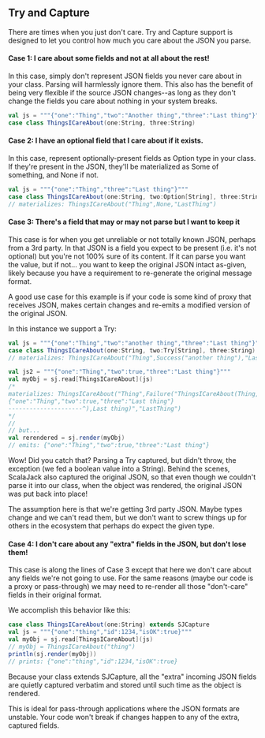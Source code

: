 ## Try and Capture

There are times when you just don't care.  Try and Capture support is designed to let you control how much you care about the JSON you parse.

#### Case 1: I care about some fields and not at all about the rest!
In this case, simply don't represent JSON fields you never care about in your class.  Parsing will harmlessly ignore them.  This also has the benefit of being very flexible if the source JSON changes--as long as they don't change the fields you care about nothing in your system breaks.
```scala
val js = """{"one":"Thing","two":"Another thing","three":"Last thing"}"""
case class ThingsICareAbout(one:String, three:String)
```

#### Case 2: I have an optional field that I care about if it exists.
In this case, represent optionally-present fields as Option type in your class.  If they're present in the JSON, they'll be materialized as Some of something, and None if not.
```scala
val js = """{"one":"Thing","three":"Last thing"}"""
case class ThingsICareAbout(one:String, two:Option[String], three:String)
// materializes: ThingsICareAbout("Thing",None,"LastThing")
```

#### Case 3: There's a field that may or may not parse but I want to keep it
This case is for when you get unreliable or not totally known JSON, perhaps from a 3rd party.  In that JSON is a field you expect to be present (i.e. it's not optional) but you're not 100% sure of its content.  If it can parse you want the value, but if not... you want to keep the original JSON intact as-given, likely because you have a requirement to re-generate the original message format.  

A good use case for this example is if your code is some kind of proxy that receives JSON, makes certain changes and re-emits a modified version of the original JSON.

In this instance we support a Try:

```scala
val js = """{"one":"Thing","two":"another thing","three":"Last thing"}"""
case class ThingsICareAbout(one:String, two:Try[String], three:String)
// materializes: ThingsICareAbout("Thing",Success("another thing"),"LastThing")

val js2 = """{"one":"Thing","two":true,"three":"Last thing"}"""
val myObj = sj.read[ThingsICareAbout](js)
/*
materializes: ThingsICareAbout("Thing",Failure("ThingsICareAbout(Thing,Failure(co.blocke.scalajack.UnreadableException: java.lang.IllegalStateException: Expected value token of type String, not True when reading String value.
{"one":"Thing","two":true,"three":"Last thing"}
---------------------^),Last thing)","LastThing")
*/
//
// but...
val rerendered = sj.render(myObj)
// emits: {"one":"Thing","two":true,"three":"Last thing"}
```

Wow!  Did you catch that?  Parsing a Try captured, but didn't throw, the exception (we fed a boolean value into a String).  Behind the scenes, ScalaJack also captured the original JSON, so that even though we couldn't parse it into our class, when the object was rendered, the original JSON was put back into place!

The assumption here is that we're getting 3rd party JSON.  Maybe types change and we can't read them, but we don't want to screw things up for others in the ecosystem that perhaps do expect the given type.

#### Case 4: I don't care about any "extra" fields in the JSON, but don't lose them!
This case is along the lines of Case 3 except that here we don't care about any fields we're not going to use.  For the same reasons (maybe our code is a proxy or pass-through) we may need to re-render all those "don't-care" fields in their original format.

We accomplish this behavior like this:

```scala
case class ThingsICareAbout(one:String) extends SJCapture
val js = """{"one":"thing","id":1234,"isOK":true}"""
val myObj = sj.read[ThingsICareAbout](js)
// myObj = ThingsICareAbout("thing")
println(sj.render(myObj))
// prints: {"one":"thing","id":1234,"isOK":true}
```

Because your class extends SJCapture, all the "extra" incoming JSON fields are quietly captured verbatim and stored until such time as the object is rendered. 

This is ideal for pass-through applications where the JSON formats are unstable.  Your code won't break if changes happen to any of the extra, captured fields.
